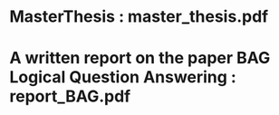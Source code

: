 # MasterThesis : master_thesis.pdf
# A written report on the paper BAG Logical Question Answering : __report_BAG.pdf__
